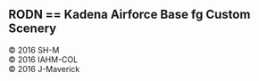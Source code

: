 RODN == Kadena Airforce Base fg Custom Scenery
----------------------------------------------


:copyright: 2016 SH-M <br>
:copyright: 2016 IAHM-COL <br>
:copyright: 2016 J-Maverick

